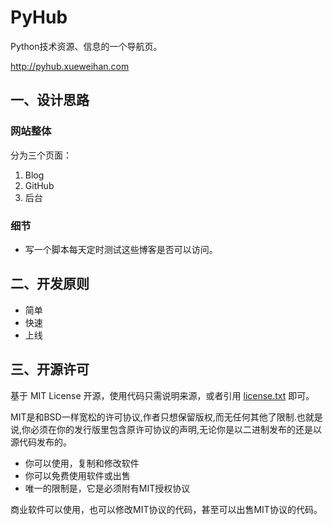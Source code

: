 # PyHub
Python技术资源、信息的一个导航页。

http://pyhub.xueweihan.com

## 一、设计思路
### 网站整体
分为三个页面：

1. Blog
2. GitHub
3. 后台

### 细节
- 写一个脚本每天定时测试这些博客是否可以访问。

## 二、开发原则
- 简单
- 快速
- 上线

## 三、开源许可
基于 MIT License 开源，使用代码只需说明来源，或者引用 [license.txt](https://github.com/521xueweihan/PyHub/blob/master/LICENSE) 即可。

MIT是和BSD一样宽松的许可协议,作者只想保留版权,而无任何其他了限制.也就是说,你必须在你的发行版里包含原许可协议的声明,无论你是以二进制发布的还是以源代码发布的。

* 你可以使用，复制和修改软件
* 你可以免费使用软件或出售
* 唯一的限制是，它是必须附有MIT授权协议

商业软件可以使用，也可以修改MIT协议的代码，甚至可以出售MIT协议的代码。
